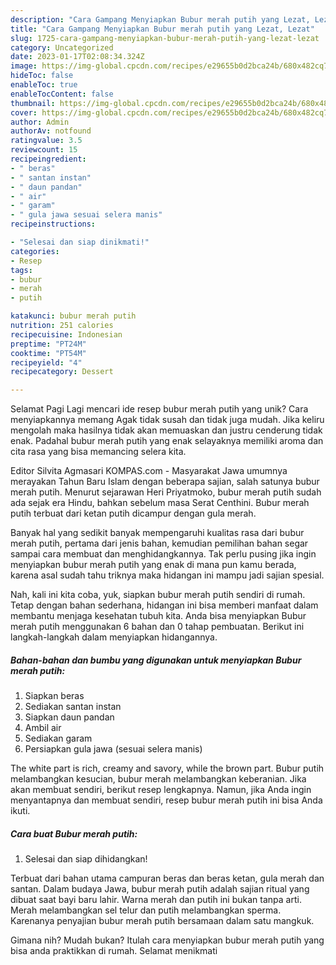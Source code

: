 ```yaml
---
description: "Cara Gampang Menyiapkan Bubur merah putih yang Lezat, Lezat"
title: "Cara Gampang Menyiapkan Bubur merah putih yang Lezat, Lezat"
slug: 1725-cara-gampang-menyiapkan-bubur-merah-putih-yang-lezat-lezat
category: Uncategorized
date: 2023-01-17T02:08:34.324Z
image: https://img-global.cpcdn.com/recipes/e29655b0d2bca24b/680x482cq70/bubur-merah-putih-foto-resep-utama.jpg
hideToc: false
enableToc: true
enableTocContent: false
thumbnail: https://img-global.cpcdn.com/recipes/e29655b0d2bca24b/680x482cq70/bubur-merah-putih-foto-resep-utama.jpg
cover: https://img-global.cpcdn.com/recipes/e29655b0d2bca24b/680x482cq70/bubur-merah-putih-foto-resep-utama.jpg
author: Admin
authorAv: notfound
ratingvalue: 3.5
reviewcount: 15
recipeingredient:
- " beras"
- " santan instan"
- " daun pandan"
- " air"
- " garam"
- " gula jawa sesuai selera manis"
recipeinstructions:

- "Selesai dan siap dinikmati!"
categories:
- Resep
tags:
- bubur
- merah
- putih

katakunci: bubur merah putih 
nutrition: 251 calories
recipecuisine: Indonesian
preptime: "PT24M"
cooktime: "PT54M"
recipeyield: "4"
recipecategory: Dessert

---
```



Selamat Pagi Lagi mencari ide resep bubur merah putih yang unik? Cara menyiapkannya memang Agak tidak susah dan tidak juga mudah. Jika keliru mengolah maka hasilnya tidak akan memuaskan dan justru cenderung tidak enak. Padahal bubur merah putih yang enak selayaknya memiliki aroma dan cita rasa yang bisa memancing selera kita.


Editor Silvita Agmasari KOMPAS.com - Masyarakat Jawa umumnya merayakan Tahun Baru Islam dengan beberapa sajian, salah satunya bubur merah putih. Menurut sejarawan Heri Priyatmoko, bubur merah putih sudah ada sejak era Hindu, bahkan sebelum masa Serat Centhini. Bubur merah putih terbuat dari ketan putih dicampur dengan gula merah.

Banyak hal yang sedikit banyak mempengaruhi kualitas rasa dari bubur merah putih, pertama dari jenis bahan, kemudian pemilihan bahan segar sampai cara membuat dan menghidangkannya. Tak perlu pusing jika ingin menyiapkan bubur merah putih yang enak di mana pun kamu berada, karena asal sudah tahu triknya maka hidangan ini mampu jadi sajian spesial.


Nah, kali ini kita coba, yuk, siapkan bubur merah putih sendiri di rumah. Tetap dengan bahan sederhana, hidangan ini bisa memberi manfaat dalam membantu menjaga kesehatan tubuh kita. Anda bisa menyiapkan Bubur merah putih menggunakan 6 bahan dan 0 tahap pembuatan. Berikut ini langkah-langkah dalam menyiapkan hidangannya.

<!--inarticleads1-->

##### Bahan-bahan dan bumbu yang digunakan untuk menyiapkan Bubur merah putih:

1. Siapkan  beras
1. Sediakan  santan instan
1. Siapkan  daun pandan
1. Ambil  air
1. Sediakan  garam
1. Persiapkan  gula jawa (sesuai selera manis)


The white part is rich, creamy and savory, while the brown part. Bubur putih melambangkan kesucian, bubur merah melambangkan keberanian. Jika akan membuat sendiri, berikut resep lengkapnya. Namun, jika Anda ingin menyantapnya dan membuat sendiri, resep bubur merah putih ini bisa Anda ikuti. 

<!--inarticleads2-->

##### Cara buat Bubur merah putih:


1. Selesai dan siap dihidangkan!

Terbuat dari bahan utama campuran beras dan beras ketan, gula merah dan santan. Dalam budaya Jawa, bubur merah putih adalah sajian ritual yang dibuat saat bayi baru lahir. Warna merah dan putih ini bukan tanpa arti. Merah melambangkan sel telur dan putih melambangkan sperma. Karenanya penyajian bubur merah putih bersamaan dalam satu mangkuk. 

Gimana nih? Mudah bukan? Itulah cara menyiapkan bubur merah putih yang bisa anda praktikkan di rumah. Selamat menikmati
